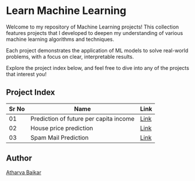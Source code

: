 # Learn Machine Learning

Welcome to my repository of Machine Learning projects! This collection features projects that I developed to deepen my understanding of various machine learning algorithms and techniques.

Each project demonstrates the application of ML models to solve real-world problems, with a focus on clear, interpretable results.

Explore the project index below, and feel free to dive into any of the projects that interest you!

## Project Index

| Sr No | Name                    | Link                                                                                                                                                                                               |
|-------|--------------------------|---------------------------------------------------------------------------------------------------------------------------------------------------------------------------------------------------|
| 01    | Prediction of future per capita income | [Link](https://github.com/DarkGuardian641/Learn-Machine-Learning/tree/main/Prediction%20of%20future%20per%20capita%20income)                                                  |
| 02    | House price prediction | [Link]([https://github.com/DarkGuardian641/Machine-Learning-Projects/tree/main/02%20-%20Multivariate%20Regression](https://github.com/DarkGuardian641/Learn-Machine-Learning/tree/main/House%20price%20prediction))|
| 03    | Spam Mail Prediction | [Link]([https://github.com/DarkGuardian641/Learn-Machine-Learning/tree/main/Prediction%20of%20future%20per%20capita%20income](https://github.com/DarkGuardian641/Learn-Machine-Learning/tree/main/Spam%20Mail%20Prediction))|


## Author

[Atharva Baikar](https://github.com/DarkGuardian641)

